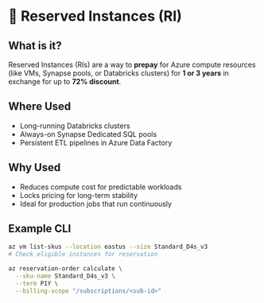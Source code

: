 # 🧮 Reserved Instances (RI)

## What is it?
Reserved Instances (RIs) are a way to **prepay** for Azure compute resources (like VMs, Synapse pools, or Databricks clusters)
for **1 or 3 years** in exchange for up to **72% discount**.

## Where Used
- Long-running Databricks clusters  
- Always-on Synapse Dedicated SQL pools  
- Persistent ETL pipelines in Azure Data Factory  

## Why Used
- Reduces compute cost for predictable workloads  
- Locks pricing for long-term stability  
- Ideal for production jobs that run continuously

## Example CLI
```bash
az vm list-skus --location eastus --size Standard_D4s_v3
# Check eligible instances for reservation

az reservation-order calculate \
  --sku-name Standard_D4s_v3 \
  --term P1Y \
  --billing-scope "/subscriptions/<sub-id>"
